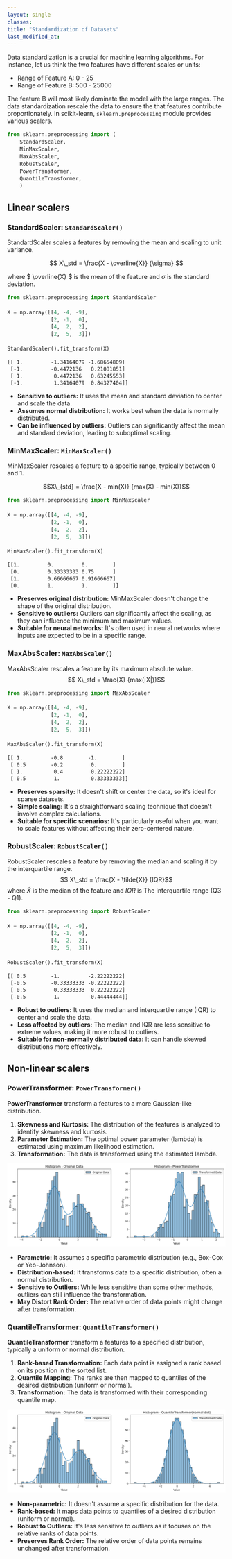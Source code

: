 ```yaml
---
layout: single 
classes: 
title: "Standardization of Datasets" 
last_modified_at:
---
```


Data standardization is a crucial for machine learning algorithms. For instance, let us think the two features have different scales or units:

- Range of Feature A: 0 - 25
- Range of Feature B: 500 - 25000

The feature B will most likely dominate the model with the large ranges.
The data standardization rescale the data to ensure the that features contribute proportionately.
In scikit-learn, `sklearn.preprocessing` module provides various scalers.

``` python
from sklearn.preprocessing import (
    StandardScaler,
    MinMaxScaler,
    MaxAbsScaler,
    RobustScaler,
    PowerTransformer,
    QuantileTransformer,
    )
```

## Linear scalers

### StandardScaler: `StandardScaler()`

StandardScaler scales a features by removing the mean and scaling to unit variance.

$$ X\_std = \frac{X - \overline{X}} {\sigma} $$

where $ \overline{X} $ is the mean of the feature and $\sigma$ is the standard deviation.


``` python
from sklearn.preprocessing import StandardScaler

X = np.array([[4, -4, -9],
              [2, -1,  0],
              [4,  2,  2],
              [2,  5,  3]])
              
StandardScaler().fit_transform(X)
```

    [[ 1.         -1.34164079 -1.68654809]
     [-1.         -0.4472136   0.21081851]
     [ 1.          0.4472136   0.63245553]
     [-1.          1.34164079  0.84327404]]

- **Sensitive to outliers:** It uses the mean and standard deviation to center and scale the data.
- **Assumes normal distribution:** It works best when the data is normally distributed.
- **Can be influenced by outliers:** Outliers can significantly affect the mean and standard deviation, leading to suboptimal scaling.

### MinMaxScaler: `MinMaxScaler()`

MinMaxScaler rescales a feature to a specific range, typically between 0 and 1.

$$X\_{std} = \frac{X - min(X)} {max(X) - min(X)}$$


``` python
from sklearn.preprocessing import MinMaxScaler

X = np.array([[4, -4, -9],
              [2, -1,  0],
              [4,  2,  2],
              [2,  5,  3]])
              
MinMaxScaler().fit_transform(X)
```

    [[1.         0.         0.        ]
     [0.         0.33333333 0.75      ]
     [1.         0.66666667 0.91666667]
     [0.         1.         1.        ]]

- **Preserves original distribution:** MinMaxScaler doesn't change the shape of the original distribution.
- **Sensitive to outliers:** Outliers can significantly affect the scaling, as they can influence the minimum and maximum values.
- **Suitable for neural networks:** It's often used in neural networks where inputs are expected to be in a specific range.

### MaxAbsScaler: `MaxAbsScaler()`

MaxAbsScaler rescales a feature by its maximum absolute value.
$$ X\_std = \frac{X} {max(|X|)}$$

``` python
from sklearn.preprocessing import MaxAbsScaler

X = np.array([[4, -4, -9],
              [2, -1,  0],
              [4,  2,  2],
              [2,  5,  3]])
              
MaxAbsScaler().fit_transform(X)
```

    [[ 1.         -0.8        -1.        ]
     [ 0.5        -0.2         0.        ]
     [ 1.          0.4         0.22222222]
     [ 0.5         1.          0.33333333]]

- **Preserves sparsity:** It doesn't shift or center the data, so it's ideal for sparse datasets.
- **Simple scaling:** It's a straightforward scaling technique that doesn't involve complex calculations.
- **Suitable for specific scenarios:** It's particularly useful when you want to scale features without affecting their zero-centered nature.

### RobustScaler: `RobustScaler()`

RobustScaler rescales a feature by removing the median and scaling it by the interquartile range.
$$ X\_std = \frac{X - \tilde{X}} {IQR}$$
where $\tilde{X}$ is the median of the feature and $IQR$ is The interquartile range (Q3 - Q1).

``` python
from sklearn.preprocessing import RobustScaler

X = np.array([[4, -4, -9],
              [2, -1,  0],
              [4,  2,  2],
              [2,  5,  3]])
              
RobustScaler().fit_transform(X)
```

    [[ 0.5        -1.         -2.22222222]
     [-0.5        -0.33333333 -0.22222222]
     [ 0.5         0.33333333  0.22222222]
     [-0.5         1.          0.44444444]]

- **Robust to outliers:** It uses the median and interquartile range (IQR) to center and scale the data.
- **Less affected by outliers:** The median and IQR are less sensitive to extreme values, making it more robust to outliers.
- **Suitable for non-normally distributed data:** It can handle skewed distributions more effectively.

## Non-linear scalers

### PowerTransformer: `PowerTransformer()`

**PowerTransformer** transform a features to a more Gaussian-like distribution.

1. **Skewness and Kurtosis:** The distribution of the features is analyzed to identify skewness and kurtosis.
2. **Parameter Estimation:** The optimal power parameter (lambda) is estimated using maximum likelihood estimation.
3. **Transformation:** The data is transformed using the estimated lambda.

![](/assets/images/PowerTransformer.png)

- **Parametric:** It assumes a specific parametric distribution (e.g., Box-Cox or Yeo-Johnson).
- **Distribution-based:** It transforms data to a specific distribution, often a normal distribution.
- **Sensitive to Outliers:** While less sensitive than some other methods, outliers can still influence the transformation.
- **May Distort Rank Order:** The relative order of data points might change after transformation.

### QuantileTransformer: `QuantileTransformer()`

**QuantileTransformer** transform a features to a specified distribution, typically a uniform or normal distribution.

1. **Rank-based Transformation:** Each data point is assigned a rank based on its position in the sorted list.
2. **Quantile Mapping:** The ranks are then mapped to quantiles of the desired distribution (uniform or normal).
3. **Transformation:** The data is transformed with their corresponding quantile map.

![](/assets/images/QuantileTransformer.png)

- **Non-parametric:** It doesn't assume a specific distribution for the data.
- **Rank-based:** It maps data points to quantiles of a desired distribution (uniform or normal).
- **Robust to Outliers:** It's less sensitive to outliers as it focuses on the relative ranks of data points.
- **Preserves Rank Order:** The relative order of data points remains unchanged after transformation.
